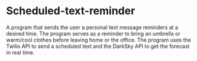 # Scheduled-text-reminder
A program that sends the user a personal text message reminders at a desired time. The program serves as a reminder to bring an umbrella or warm/cool clothes before leaving home or the office. The program uses the Twilio API to send a scheduled text and the DarkSky API to get the forecast in real time. 
